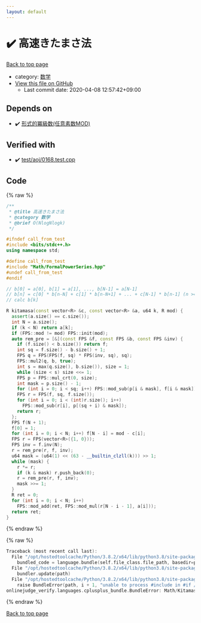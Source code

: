 ```yaml
---
layout: default
---
```


<!-- mathjax config similar to math.stackexchange -->
<script type="text/javascript" async
  src="https://cdnjs.cloudflare.com/ajax/libs/mathjax/2.7.5/MathJax.js?config=TeX-MML-AM_CHTML">
</script>
<script type="text/x-mathjax-config">
  MathJax.Hub.Config({
    TeX: { equationNumbers: { autoNumber: "AMS" }},
    tex2jax: {
      inlineMath: [ ['$','$'] ],
      processEscapes: true
    },
    "HTML-CSS": { matchFontHeight: false },
    displayAlign: "left",
    displayIndent: "2em"
  });
</script>

<script type="text/javascript" src="https://cdnjs.cloudflare.com/ajax/libs/jquery/3.4.1/jquery.min.js"></script>
<script src="https://cdn.jsdelivr.net/npm/jquery-balloon-js@1.1.2/jquery.balloon.min.js" integrity="sha256-ZEYs9VrgAeNuPvs15E39OsyOJaIkXEEt10fzxJ20+2I=" crossorigin="anonymous"></script>
<script type="text/javascript" src="../../assets/js/copy-button.js"></script>
<link rel="stylesheet" href="../../assets/css/copy-button.css" />


# :heavy_check_mark: 高速きたまさ法

<a href="../../index.html">Back to top page</a>

* category: <a href="../../index.html#6e65831863dbf272b7a65cd8df1a440d">数学</a>
* <a href="{{ site.github.repository_url }}/blob/master/Math/Kitamasa.hpp">View this file on GitHub</a>
    - Last commit date: 2020-04-08 12:57:42+09:00




## Depends on

* :heavy_check_mark: <a href="FormalPowerSeries.hpp.html">形式的冪級数(任意素数MOD)</a>


## Verified with

* :heavy_check_mark: <a href="../../verify/test/aoj/0168.test.cpp.html">test/aoj/0168.test.cpp</a>


## Code

<a id="unbundled"></a>
{% raw %}
```cpp
/**
 * @title 高速きたまさ法
 * @category 数学
 * @brief O(NlogNlogk)
 */

#ifndef call_from_test
#include <bits/stdc++.h>
using namespace std;

#define call_from_test
#include "Math/FormalPowerSeries.hpp"
#undef call_from_test
#endif

// b[0] = a[0], b[1] = a[1], ..., b[N-1] = a[N-1]
// b[n] = c[0] * b[n-N] + c[1] * b[n-N+1] + ... + c[N-1] * b[n-1] (n >= N)
// calc b[k]

R kitamasa(const vector<R> &c, const vector<R> &a, u64 k, R mod) {
  assert(a.size() == c.size());
  int N = a.size();
  if (k < N) return a[k];
  if (FPS::mod != mod) FPS::init(mod);
  auto rem_pre = [&](const FPS &f, const FPS &b, const FPS &inv) {
    if (f.size() < b.size()) return f;
    int sq = f.size() - b.size() + 1;
    FPS q = FPS(FPS(f, sq) * FPS(inv, sq), sq);
    FPS::mul2(q, b, true);
    int s = max(q.size(), b.size()), size = 1;
    while (size < s) size <<= 1;
    FPS p = FPS::mul_crt(0, size);
    int mask = p.size() - 1;
    for (int i = 0; i < sq; i++) FPS::mod_sub(p[i & mask], f[i & mask]);
    FPS r = FPS(f, sq, f.size());
    for (int i = 0; i < (int)r.size(); i++)
      FPS::mod_sub(r[i], p[(sq + i) & mask]);
    return r;
  };
  FPS f(N + 1);
  f[0] = 1;
  for (int i = 0; i < N; i++) f[N - i] = mod - c[i];
  FPS r = FPS(vector<R>({1, 0}));
  FPS inv = f.inv(N);
  r = rem_pre(r, f, inv);
  u64 mask = (u64(1) << (63 - __builtin_clzll(k))) >> 1;
  while (mask) {
    r *= r;
    if (k & mask) r.push_back(0);
    r = rem_pre(r, f, inv);
    mask >>= 1;
  }
  R ret = 0;
  for (int i = 0; i < N; i++)
    FPS::mod_add(ret, FPS::mod_mul(r[N - i - 1], a[i]));
  return ret;
}

```
{% endraw %}

<a id="bundled"></a>
{% raw %}
```cpp
Traceback (most recent call last):
  File "/opt/hostedtoolcache/Python/3.8.2/x64/lib/python3.8/site-packages/onlinejudge_verify/docs.py", line 340, in write_contents
    bundled_code = language.bundle(self.file_class.file_path, basedir=pathlib.Path.cwd())
  File "/opt/hostedtoolcache/Python/3.8.2/x64/lib/python3.8/site-packages/onlinejudge_verify/languages/cplusplus.py", line 170, in bundle
    bundler.update(path)
  File "/opt/hostedtoolcache/Python/3.8.2/x64/lib/python3.8/site-packages/onlinejudge_verify/languages/cplusplus_bundle.py", line 281, in update
    raise BundleError(path, i + 1, "unable to process #include in #if / #ifdef / #ifndef other than include guards")
onlinejudge_verify.languages.cplusplus_bundle.BundleError: Math/Kitamasa.hpp: line 12: unable to process #include in #if / #ifdef / #ifndef other than include guards

```
{% endraw %}

<a href="../../index.html">Back to top page</a>

